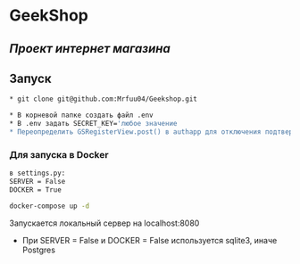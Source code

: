 # GeekShop

## _Проект интернет магазина_

## Запуск
```sh
* git clone git@github.com:Mrfuu04/Geekshop.git

* В корневой папке создать файл .env
* В .env задать SECRET_KEY='любое значение
* Переопределить GSRegisterView.post() в authapp для отключения подтверждения по письму 
```

### Для запуска в Docker
```sh
в settings.py:
SERVER = False
DOCKER = True

docker-compose up -d
```
Запускается локальный сервер на localhost:8080

* При SERVER = False и DOCKER = False используется sqlite3, иначе Postgres
